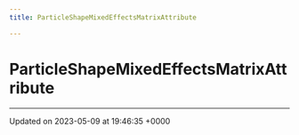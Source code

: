 ```yaml
---
title: ParticleShapeMixedEffectsMatrixAttribute

---
```


# ParticleShapeMixedEffectsMatrixAttribute





-------------------------------

Updated on 2023-05-09 at 19:46:35 +0000